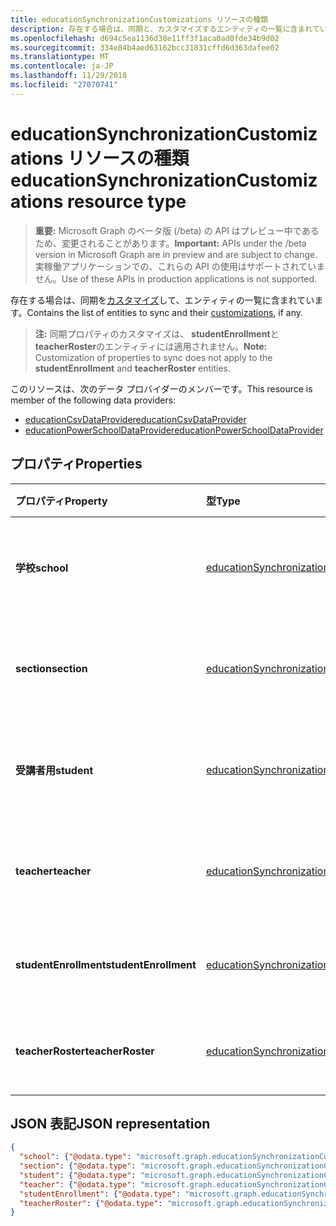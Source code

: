 ```yaml
---
title: educationSynchronizationCustomizations リソースの種類
description: 存在する場合は、同期と、カスタマイズするエンティティの一覧に含まれています。
ms.openlocfilehash: d694c5ea1136d38e11ff3f1aca0ad0fde34b9d02
ms.sourcegitcommit: 334e84b4aed63162bcc31831cffd6d363dafee02
ms.translationtype: MT
ms.contentlocale: ja-JP
ms.lasthandoff: 11/29/2018
ms.locfileid: "27070741"
---
```

# <a name="educationsynchronizationcustomizations-resource-type"></a><span data-ttu-id="00613-103">educationSynchronizationCustomizations リソースの種類</span><span class="sxs-lookup"><span data-stu-id="00613-103">educationSynchronizationCustomizations resource type</span></span>

> <span data-ttu-id="00613-104">**重要:** Microsoft Graph のベータ版 (/beta) の API はプレビュー中であるため、変更されることがあります。</span><span class="sxs-lookup"><span data-stu-id="00613-104">**Important:** APIs under the /beta version in Microsoft Graph are in preview and are subject to change.</span></span> <span data-ttu-id="00613-105">実稼働アプリケーションでの、これらの API の使用はサポートされていません。</span><span class="sxs-lookup"><span data-stu-id="00613-105">Use of these APIs in production applications is not supported.</span></span>

<span data-ttu-id="00613-106">存在する場合は、同期を[カスタマイズ](educationsynchronizationcustomization.md)して、エンティティの一覧に含まれています。</span><span class="sxs-lookup"><span data-stu-id="00613-106">Contains the list of entities to sync and their [customizations](educationsynchronizationcustomization.md), if any.</span></span>

> <span data-ttu-id="00613-107">**注:** 同期プロパティのカスタマイズは、 **studentEnrollment**と**teacherRoster**のエンティティには適用されません。</span><span class="sxs-lookup"><span data-stu-id="00613-107">**Note:** Customization of properties to sync does not apply to the **studentEnrollment** and **teacherRoster** entities.</span></span>

<span data-ttu-id="00613-108">このリソースは、次のデータ プロバイダーのメンバーです。</span><span class="sxs-lookup"><span data-stu-id="00613-108">This resource is member of the following data providers:</span></span>

* [<span data-ttu-id="00613-109">educationCsvDataProvider</span><span class="sxs-lookup"><span data-stu-id="00613-109">educationCsvDataProvider</span></span>](educationcsvdataprovider.md)
* [<span data-ttu-id="00613-110">educationPowerSchoolDataProvider</span><span class="sxs-lookup"><span data-stu-id="00613-110">educationPowerSchoolDataProvider</span></span>](educationpowerschooldataprovider.md)

## <a name="properties"></a><span data-ttu-id="00613-111">プロパティ</span><span class="sxs-lookup"><span data-stu-id="00613-111">Properties</span></span>

| <span data-ttu-id="00613-112">プロパティ</span><span class="sxs-lookup"><span data-stu-id="00613-112">Property</span></span> | <span data-ttu-id="00613-113">型</span><span class="sxs-lookup"><span data-stu-id="00613-113">Type</span></span> | <span data-ttu-id="00613-114">説明</span><span class="sxs-lookup"><span data-stu-id="00613-114">Description</span></span> |
|:-|:-|:-|
| <span data-ttu-id="00613-115">**学校**</span><span class="sxs-lookup"><span data-stu-id="00613-115">**school**</span></span> | [<span data-ttu-id="00613-116">educationSynchronizationCustomization</span><span class="sxs-lookup"><span data-stu-id="00613-116">educationSynchronizationCustomization</span></span>](educationsynchronizationcustomization.md) |  <span data-ttu-id="00613-117">学校のエンティティのカスタマイズです。</span><span class="sxs-lookup"><span data-stu-id="00613-117">Customization for a school entity.</span></span>        |
| <span data-ttu-id="00613-118">**section**</span><span class="sxs-lookup"><span data-stu-id="00613-118">**section**</span></span> | [<span data-ttu-id="00613-119">educationSynchronizationCustomization</span><span class="sxs-lookup"><span data-stu-id="00613-119">educationSynchronizationCustomization</span></span>](educationsynchronizationcustomization.md) |  <span data-ttu-id="00613-120">セクション エンティティをカスタマイズします。</span><span class="sxs-lookup"><span data-stu-id="00613-120">Customization for a section entity.</span></span>         |
| <span data-ttu-id="00613-121">**受講者用**</span><span class="sxs-lookup"><span data-stu-id="00613-121">**student**</span></span> | [<span data-ttu-id="00613-122">educationSynchronizationCustomization</span><span class="sxs-lookup"><span data-stu-id="00613-122">educationSynchronizationCustomization</span></span>](educationsynchronizationcustomization.md) |  <span data-ttu-id="00613-123">受講者用のエンティティのカスタマイズです。</span><span class="sxs-lookup"><span data-stu-id="00613-123">Customization for a student entity.</span></span>         |
| <span data-ttu-id="00613-124">**teacher**</span><span class="sxs-lookup"><span data-stu-id="00613-124">**teacher**</span></span> | [<span data-ttu-id="00613-125">educationSynchronizationCustomization</span><span class="sxs-lookup"><span data-stu-id="00613-125">educationSynchronizationCustomization</span></span>](educationsynchronizationcustomization.md) |  <span data-ttu-id="00613-126">先生のエンティティのカスタマイズです。</span><span class="sxs-lookup"><span data-stu-id="00613-126">Customization for a teacher entity.</span></span>         |
| <span data-ttu-id="00613-127">**studentEnrollment**</span><span class="sxs-lookup"><span data-stu-id="00613-127">**studentEnrollment**</span></span> | [<span data-ttu-id="00613-128">educationSynchronizationCustomization</span><span class="sxs-lookup"><span data-stu-id="00613-128">educationSynchronizationCustomization</span></span>](educationsynchronizationcustomization.md) |  <span data-ttu-id="00613-129">受講者の登録用にカスタマイズします。</span><span class="sxs-lookup"><span data-stu-id="00613-129">Customization for student enrollment.</span></span>           |
| <span data-ttu-id="00613-130">**teacherRoster**</span><span class="sxs-lookup"><span data-stu-id="00613-130">**teacherRoster**</span></span> | [<span data-ttu-id="00613-131">educationSynchronizationCustomization</span><span class="sxs-lookup"><span data-stu-id="00613-131">educationSynchronizationCustomization</span></span>](educationsynchronizationcustomization.md) |       <span data-ttu-id="00613-132">教師名簿をカスタマイズします。</span><span class="sxs-lookup"><span data-stu-id="00613-132">Customization for a teacher roster.</span></span>    |

## <a name="json-representation"></a><span data-ttu-id="00613-133">JSON 表記</span><span class="sxs-lookup"><span data-stu-id="00613-133">JSON representation</span></span>
<!-- {
  "blockType": "resource",
  "optionalProperties": [

  ],
  "@odata.type": "#microsoft.graph.educationSynchronizationCustomizations"
}-->

```json
{
  "school": {"@odata.type": "microsoft.graph.educationSynchronizationCustomization"},
  "section": {"@odata.type": "microsoft.graph.educationSynchronizationCustomization"},
  "student": {"@odata.type": "microsoft.graph.educationSynchronizationCustomization"},
  "teacher": {"@odata.type": "microsoft.graph.educationSynchronizationCustomization"},
  "studentEnrollment": {"@odata.type": "microsoft.graph.educationSynchronizationCustomization"},
  "teacherRoster": {"@odata.type": "microsoft.graph.educationSynchronizationCustomization"}
}
```
